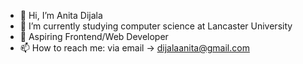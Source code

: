 - 👋 Hi, I’m Anita Dijala
- 🌱 I’m currently studying computer science at Lancaster University
- 🥅 Aspiring Frontend/Web Developer 
- 📫 How to reach me: via email -> dijalaanita@gmail.com

<!---
dijalaanita/dijalaanita is a ✨ special ✨ repository because its `README.md` (this file) appears on your GitHub profile.
You can click the Preview link to take a look at your changes.
--->
